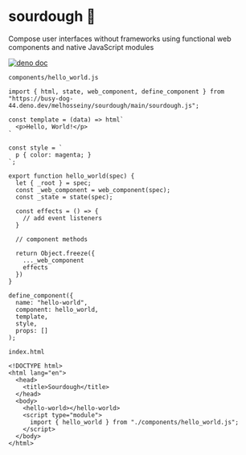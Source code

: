 # sourdough 🥖

Compose user interfaces without frameworks using functional web components and native JavaScript modules

[![deno doc](https://doc.deno.land/badge.svg)](https://doc.deno.land/https/busy-dog-44.deno.dev%2Fmelhosseiny%2Fsourdough%2Fmain%2Fsourdough.js)

`components/hello_world.js`

    import { html, state, web_component, define_component } from "https://busy-dog-44.deno.dev/melhosseiny/sourdough/main/sourdough.js";

    const template = (data) => html`
      <p>Hello, World!</p>
    `

    const style = `
      p { color: magenta; }
    `;

    export function hello_world(spec) {
      let { _root } = spec;
      const _web_component = web_component(spec);
      const _state = state(spec);

      const effects = () => {
        // add event listeners
      }

      // component methods

      return Object.freeze({
        ..._web_component
        effects
      })
    }

    define_component({
      name: "hello-world",
      component: hello_world,
      template,
      style,
      props: []
    );

`index.html`

    <!DOCTYPE html>
    <html lang="en">
      <head>
        <title>Sourdough</title>
      </head>
      <body>
        <hello-world></hello-world>
        <script type="module">
          import { hello_world } from "./components/hello_world.js";
        </script>
      </body>
    </html>
